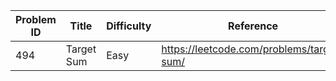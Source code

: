 | Problem ID | Title | Difficulty | Reference
| --- | --- | --- | ---
| 494 | Target Sum | Easy | https://leetcode.com/problems/target-sum/
